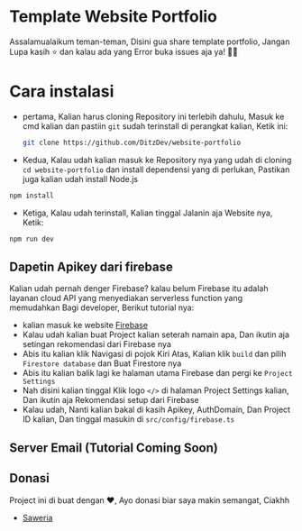 # Template Website Portfolio

Assalamualaikum teman-teman, Disini gua share template portfolio, Jangan Lupa kasih ⭐ dan kalau ada yang Error buka issues aja ya! 👋😁

# Cara instalasi
- pertama, Kalian harus cloning Repository ini terlebih dahulu, Masuk ke cmd kalian dan pastiin `git` sudah terinstall di perangkat kalian, Ketik ini:
  ```bash
  git clone https://github.com/DitzDev/website-portfolio
  ```
- Kedua, Kalau udah kalian masuk ke Repository nya yang udah di cloning `cd website-portfolio` dan install dependensi yang di perlukan, Pastikan juga kalian udah install Node.js
```bash
npm install
```
- Ketiga, Kalau udah terinstall, Kalian tinggal Jalanin aja Website nya, Ketik:
```bash
npm run dev
```

## Dapetin Apikey dari firebase

Kalian udah pernah denger Firebase? kalau belum Firebase itu adalah layanan cloud API yang menyediakan serverless function yang memudahkan Bagi developer, Berikut tutorial nya:
- kalian masuk ke website [Firebase](https://firebase.google.com/?hl=id)
- Kalau udah kalian buat Project kalian seterah namain apa, Dan ikutin aja setingan rekomendasi dari Firebase nya
- Abis itu kalian klik Navigasi di pojok Kiri Atas, Kalian klik `build` dan pilih `Firestore database` dan Buat Firestore nya
- Abis itu kalian balik lagi ke halaman utama Firebase dan pergi ke `Project Settings`
- Nah disini kalian tinggal Klik logo `</>` di halaman Project Settings kalian, Dan ikutin aja Rekomendasi setup dari Firebase
- Kalau udah, Nanti kalian bakal di kasih Apikey, AuthDomain, Dan Project ID kalian, Dan tinggal masukin di `src/config/firebase.ts`

## Server Email (Tutorial Coming Soon)

## Donasi
Project ini di buat dengan ❤️, Ayo donasi biar saya makin semangat, Ciakhh
- [Saweria](https://saweria.co/DitzOfc)
